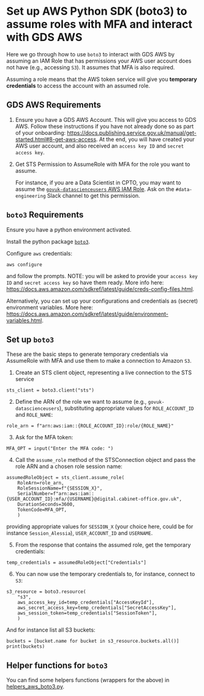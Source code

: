 # Set up AWS Python SDK (boto3) to assume roles with MFA and interact with GDS AWS

Here we go through how to use `boto3` to interact with GDS AWS by assuming an IAM Role that has permissions your AWS user account does not have (e.g., accessing `S3`). It assumes that MFA is also required.

Assuming a role means that the AWS token service will give you **temporary credentials** to access the account with an assumed role. 

## GDS AWS Requirements

1. Ensure you have a GDS AWS Account. This will give you access to GDS AWS. Follow these instructions if you have not already done so as part of your onboarding: https://docs.publishing.service.gov.uk/manual/get-started.html#8-get-aws-access. At the end, you will have created your AWS user account, and also received an `access key ID` and `secret access key`.

2. Get STS Permission to AssumeRole with MFA for the role you want to assume.

    For instance, if you are a Data Scientist in CPTO, you may want to assume the [`govuk-datascienceusers` AWS IAM Role][ds-role]. Ask on the `#data-engineering` Slack channel to get this permission.

## `boto3` Requirements

Ensure you have a python environment activated.

Install the python package [`boto3`](https://pypi.org/project/boto3/).

Configure `aws` credentials:

```shell
aws configure
```
and follow the prompts. NOTE: you will be asked to provide your `access key ID` and `secret access key` so have them ready. More info here: https://docs.aws.amazon.com/sdkref/latest/guide/creds-config-files.html.

Alternatively, you can set up your configurations and credentials as (secret) environment variables. More here: https://docs.aws.amazon.com/sdkref/latest/guide/environment-variables.html.


## Set up `boto3`

These are the basic steps to generate temporary credentials via AssumeRole with MFA and use them to make a connection to Amazon `S3`.

1. Create an STS client object, representing a live connection to the STS service
    
```shell 
sts_client = boto3.client("sts")
```

2. Define the ARN of the role we want to assume (e.g., `govuk-datascienceusers`), substituting appropriate values for `ROLE_ACCOUNT_ID` and `ROLE_NAME`:

```shell
role_arn = f"arn:aws:iam::{ROLE_ACCOUNT_ID}:role/{ROLE_NAME}"
```

3. Ask for the MFA token:

```shell 
MFA_OPT = input("Enter the MFA code: ")
```

4. Call the `assume_role` method of the STSConnection object and pass the role ARN and a chosen role session name:

```shell 
assumedRoleObject = sts_client.assume_role(
    RoleArn=role_arn,
    RoleSessionName=f"{SESSION_X}",
    SerialNumber=f"arn:aws:iam::{USER_ACCOUNT_ID}:mfa/{USERNAME}@digital.cabinet-office.gov.uk",
    DurationSeconds=3600,
    TokenCode=MFA_OPT,
    )
```

providing appropriate values for `SESSION_X` (your choice here, could be for instance `Session_Alessia`), `USER_ACCOUNT_ID` and `USERNAME`.


5. From the response that contains the assumed role, get the temporary credentials:

```shell
temp_credentials = assumedRoleObject["Credentials"]
```

6. You can now use the temporary credentials to, for instance, connect to `S3`:

```shell
s3_resource = boto3.resource(
    "s3",
    aws_access_key_id=temp_credentials["AccessKeyId"],
    aws_secret_access_key=temp_credentials["SecretAccessKey"],
    aws_session_token=temp_credentials["SessionToken"],
    )
```

And for instance list all S3 buckets:

```shell
buckets = [bucket.name for bucket in s3_resource.buckets.all()]
print(buckets)
```

## Helper functions for `boto3`

You can find some helpers functions (wrappers for the above) in [helpers_aws_boto3.py](helpers_aws_boto3.py). 

[ds-role]: https://us-east-1.console.aws.amazon.com/iamv2/home?region=eu-west-1#/roles/details/govuk-datascienceusers?section=permissions
[awscli-install]: https://docs.aws.amazon.com/cli/latest/userguide/getting-started-install.html
